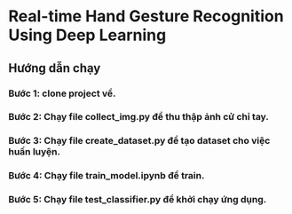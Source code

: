 # Real-time Hand Gesture Recognition Using Deep Learning

## Hướng dẫn chạy
### Bước 1: clone project về.
### Bước 2: Chạy file collect_img.py để thu thập ảnh cử chỉ tay.
### Bước 3: Chạy file create_dataset.py để tạo dataset cho việc huấn luyện.
### Bước 4: Chạy file train_model.ipynb để train.
### Bước 5: Chạy file test_classifier.py để khởi chạy ứng dụng.
